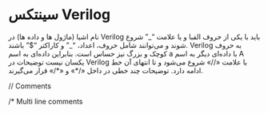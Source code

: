 # سینتکس Verilog

نام اشیا \(ماژول ها و داده ها\) در Verilog باید با یکی از حروف الفبا و یا علامت “\_” شروع شوند و می‌توانند شامل حروف، اعداد، “\_” و کاراکتر “$” باشند. Verilog به حروف کوچک و بزرگ نیز حساس است. بنابراین داده‌ای به اسم a با داده‌ا‌ی دیگر به اسم A یکسان نیست  توضیحات در Verilog با علامت «//» شروع می‌شود و تا انتهای آن خط ادامه دارد. توضیحات چند خطی در داخل «/\*» و «\*/» قرار می‌گیرند.

// Comments

/\* Multi line comments

